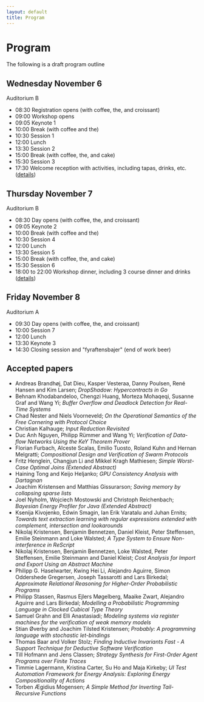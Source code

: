 ```yaml
---
layout: default
title: Program
---
```


# Program

The following is a draft program outline

## Wednesday November 6
Auditorium B

* 08:30 Registration opens (with coffee, the, and croissant)
* 09:00 Workshop opens
* 09:05 Keynote 1
* 10:00 Break (with coffee and the)
* 10:30 Session 1
* 12:00 Lunch
* 13:30 Session 2
* 15:00 Break (with coffee, the, and cake)
* 15:30 Session 3
* 17:30 Welcome reception with activities, including tapas, drinks, etc. (<a href="venue.html#welcome-reception">details</a>)


## Thursday November 7
Auditorium B

* 08:30 Day opens (with coffee, the, and croissant)
* 09:05 Keynote 2
* 10:00 Break (with coffee and the)
* 10:30 Session 4
* 12:00 Lunch
* 13:30 Session 5
* 15:00 Break (with coffee, the, and cake)
* 15:30 Session 6
* 18:00 to 22:00 Workshop dinner, including 3 course dinner and drinks (<a href="venue.html#workshop-dinner">details</a>)


## Friday November 8
Auditorium A

* 09:30 Day opens (with coffee, the, and croissant)
* 10:00 Session 7
* 12:00 Lunch
* 13:30 Keynote 3
* 14:30 Closing session and "fyraftensbajer" (end of work beer)

## Accepted papers

 * Andreas Brandhøj, Dat Dieu, Kasper Vesteraa, Danny Poulsen, René Hansen and Kim Larsen; _DropShadow: Hypercontracts in Go_
 * Behnam Khodabandeloo, Chengzi Huang, Morteza Mohaqeqi, Susanne Graf and Wang Yi; _Buffer Overflow and Deadlock Detection for Real-Time Systems_
 * Chad Nester and Niels Voorneveld; _On the Operational Semantics of the Free Cornering with Protocol Choice_
 * Christian Kalhauge; _Input Reduction Revisited_
 * Duc Anh Nguyen, Philipp Rümmer and Wang Yi; _Verification of Data-flow Networks Using the KeY Theorem Prover_
 * Florian Furbach, Alceste Scalas, Emilio Tuosto, Roland Kuhn and Hernan Melgratti; _Compositional Design and Verification of Swarm Protocols_
 * Fritz Henglein, Changjun Li and Mikkel Kragh Mathiesen; _Simple Worst-Case Optimal Joins (Extended Abstract)_
 * Haining Tong and Keijo Heljanko; _GPU Consistency Analysis with Dartagnan_
 * Joachim Kristensen and Matthias Gissurarson; _Saving memory by collapsing sparse lists_
 * Joel Nyholm, Wojciech Mostowski and Christoph Reichenbach; _Bayesian Energy Profiler for Java (Extended Abstract)_
 * Ksenija Kivojenko, Edwin Smagin, Ian Erik Varatalu and Juhan Ernits; _Towards text extraction learning with regular expressions extended with complement, intersection and lookarounds_
 * Nikolaj Kristensen, Benjamin Bennetzen, Daniel Kleist, Peter Steffensen, Emilie Steinmann and Loke Walsted; _A Type System to Ensure Non-interference in ReScript_
 * Nikolaj Kristensen, Benjamin Bennetzen, Loke Walsted, Peter Steffensen, Emilie Steinmann and Daniel Kleist; _Cost Analysis for Import and Export Using an Abstract Machine_
 * Philipp G. Haselwarter, Kwing Hei Li, Alejandro Aguirre, Simon Oddershede Gregersen, Joseph Tassarotti and Lars Birkedal; _Approximate Relational Reasoning for Higher-Order Probabilistic Programs_
 * Philipp Stassen, Rasmus Ejlers Møgelberg, Maaike Zwart, Alejandro Aguirre and Lars Birkedal; _Modelling a Probabilistic Programming Language in Clocked Cubical Type Theory_
 * Samuel Grahn and Elli Anastasiadi; _Modeling systems via register machines for the verification of weak memory models_
 * Stian Øverby and Joachim Tilsted Kristensen; _Probably: A programming language with stochastic let-bindings_
 * Thomas Baar and Volker Stolz; _Finding Inductive Invariants Fast - A Support Technique for Deductive Software Verification_
 * Till Hofmann and Jens Classen; _Strategy Synthesis for First-Order Agent Programs over Finite Traces_
 * Timmie Lagermann, Kristina Carter, Su Ho and Maja Kirkeby; _UI Test Automation Framework for Energy Analysis: Exploring Energy Compositionality of Actions_
 * Torben Ægidius Mogensen; _A Simple Method for Inverting Tail-Recursive Functions_